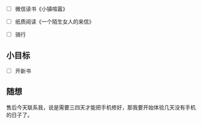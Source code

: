 - [ ] 微信读书《小镇喧嚣》
- [ ] 纸质阅读《一个陌生女人的来信》
- [ ] 骑行


## 小目标
- [ ] 开新书

## 随想
售后今天联系我，说是需要三四天才能把手机修好，那我要开始体验几天没有手机的日子了。
